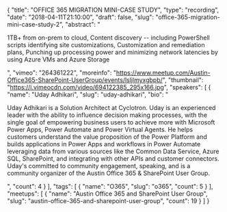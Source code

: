 {
  "title": "OFFICE 365 MIGRATION MINI-CASE STUDY",
  "type": "recording",
  "date": "2018-04-11T21:10:00",
  "draft": false,
  "slug": "office-365-migration-mini-case-study-2",
  "abstract": "<p>1TB+ from on-prem to cloud, Content discovery -- including PowerShell scripts identifying site customizations, Customization and remediation plans, Punching up processing power and minimizing network latencies by using Azure VMs and Azure Storage</p>",
  "vimeo": "264361222",
  "moreinfo": "https://www.meetup.com/Austin-Office365-SharePoint-UserGroup/events/lsljlmyxgbpb/",
  "thumbnail": "https://i.vimeocdn.com/video/694122385_295x166.jpg",
  "speakers": [
    {
      "name": "Uday Adhikari",
      "slug": "uday-adhikari",
      "bio": "<p>Uday Adhikari is a Solution Architect at Cyclotron. Uday is an experienced leader with the ability to influence decision making processes, with the single goal of empowering business users to achieve more with Microsoft Power Apps, Power Automate and Power Virtual Agents. He helps customers understand the value proposition of the Power Platform and builds applications in Power Apps and workflows in Power Automate leveraging data from various sources like the Common Data Service, Azure SQL, SharePoint, and integrating with other APIs and customer connectors. Uday's committed to community engagement, speaking, and is a community organizer of the Austin Office 365 & SharePoint User Group.</p>",
      "count": 4
    }
  ],
  "tags": [
    {
      "name": "O365",
      "slug": "o365",
      "count": 5
    }
  ],
  "meetups": [
    {
      "name": "Austin Office 365 and SharePoint User Group",
      "slug": "austin-office-365-and-sharepoint-user-group",
      "count": 19
    }
  ]
}